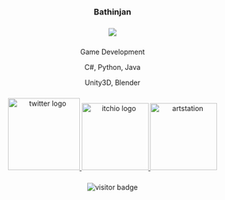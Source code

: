 ###

<div align="center">
<h3>Bathinjan
</div>
<div align="center">

###

<div align="center">
<img src="https://media.licdn.com/dms/image/D4E16AQFJGn6c3HIH7Q/profile-displaybackgroundimage-shrink_350_1400/0/1682537858084?e=1687996800&v=beta&t=eE1z8e48WATW5eb-Ph-yR-SU-Su9rKL-feax3rLeTD4" />
</div>

###

Game Development

C#, Python, Java

Unity3D, Blender


###

<div align="center">
  <a href="https://twitter.com/bathinjan_" target="_blank">
    <img src="https://assets.stickpng.com/images/580b57fcd9996e24bc43c53e.png" alt="twitter logo" width="145" height=145" />
  </a>

  <a href="https://bathinjan.itch.io/" target="_blank">
    <img src="https://cdn.freebiesupply.com/logos/large/2x/itchio-logo-png-transparent.png" alt="itchio logo" width="135" height="135" />
  </a>

  <a href="https://www.artstation.com/bathinjan" target="_blank">
    <img src="https://cdn4.iconfinder.com/data/icons/logos-and-brands/512/27_Artstation_logo_logos-512.png" alt="artstation" width="135" height="135" />
  </a>

</div>


###


<div align="center">
   <img src="https://visitor-badge.laobi.icu/badge?page_id=Bathinjan" alt="visitor badge"/>
</div>

